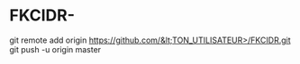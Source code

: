# FKCIDR-
git remote add origin https://github.com/&lt;TON_UTILISATEUR>/FKCIDR.git git push -u origin master
